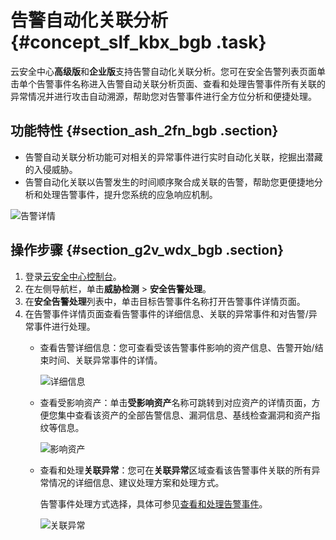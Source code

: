 # 告警自动化关联分析 {#concept_slf_kbx_bgb .task}

云安全中心**高级版**和**企业版**支持告警自动化关联分析。您可在安全告警列表页面单击单个告警事件名称进入告警自动关联分析页面、查看和处理告警事件所有关联的异常情况并进行攻击自动溯源，帮助您对告警事件进行全方位分析和便捷处理。

## 功能特性 {#section_ash_2fn_bgb .section}

-   告警自动关联分析功能可对相关的异常事件进行实时自动化关联，挖掘出潜藏的入侵威胁。
-   告警自动化关联以告警发生的时间顺序聚合成关联的告警，帮助您更便捷地分析和处理告警事件，提升您系统的应急响应机制。

![告警详情](http://static-aliyun-doc.oss-cn-hangzhou.aliyuncs.com/assets/img/78656/156618058151008_zh-CN.png)

## 操作步骤 {#section_g2v_wdx_bgb .section}

1.  登录[云安全中心控制台](https://yundun.console.aliyun.com/?p=sas)。
2.  在左侧导航栏，单击**威胁检测** \> **安全告警处理**。
3.  在**安全告警处理**列表中，单击目标告警事件名称打开告警事件详情页面。
4.  在告警事件详情页面查看告警事件的详细信息、关联的异常事件和对告警/异常事件进行处理。 
    -   查看告警详细信息：您可查看受该告警事件影响的资产信息、告警开始/结束时间、关联异常事件的详情。

        ![详细信息](http://static-aliyun-doc.oss-cn-hangzhou.aliyuncs.com/assets/img/78656/156618058251009_zh-CN.png)

    -   查看受影响资产：单击**受影响资产**名称可跳转到对应资产的详情页面，方便您集中查看该资产的全部告警信息、漏洞信息、基线检查漏洞和资产指纹等信息。

        ![影响资产](http://static-aliyun-doc.oss-cn-hangzhou.aliyuncs.com/assets/img/78656/156618058251007_zh-CN.png)

    -   查看和处理**关联异常**：您可在**关联异常**区域查看该告警事件关联的所有异常情况的详细信息、建议处理方案和处理方式。

        告警事件处理方式选择，具体可参见[查看和处理告警事件](intl.zh-CN/威胁检测/安全告警处理/查看和处理告警事件.md#)。

        ![关联异常](http://static-aliyun-doc.oss-cn-hangzhou.aliyuncs.com/assets/img/78656/156618058251006_zh-CN.png)


